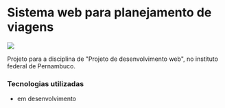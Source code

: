 <h1>Sistema web para planejamento de viagens</h1>
<img src="http://img.shields.io/static/v1?label=STATUS&message=%20EM_DESENVOLVIMENTO&color=yellow&style=for-the-badge"/>
<p>Projeto para a disciplina de "Projeto de desenvolvimento web", no instituto federal de Pernambuco.  </p>

<h3>Tecnologias utilizadas</h3>
<ul>
  <li>
    em desenvolvimento
  </li>
</ul>
